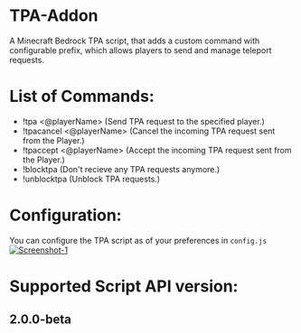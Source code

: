 # TPA-Addon
A Minecraft Bedrock TPA script, that adds a custom command with configurable prefix, which allows players to send and manage teleport requests. 

# List of Commands:
- !tpa <@playerName> (Send TPA request to the specified player.)
- !tpacancel <@playerName> (Cancel the incoming TPA request sent from the Player.)
- !tpaccept <@playerName> (Accept the incoming TPA request sent from the Player.)
- !blocktpa (Don't recieve any TPA requests anymore.)
- !unblocktpa (Unblock TPA requests.)

# Configuration:
You can configure the TPA script as of your preferences in `config.js`
<a href="https://ibb.co.com/gbKZpP2C"><img src="https://i.ibb.co.com/zWvVY7Mw/Screenshot-1.png" alt="Screenshot-1" border="0" /></a>

# Supported Script API version:
## 2.0.0-beta
